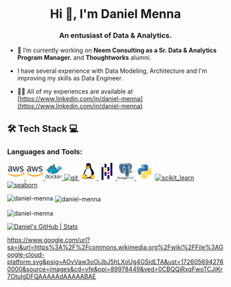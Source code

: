 <h1 align="center">Hi 👋, I'm Daniel Menna</h1>
<h3 align="center">An entusiast of Data & Analytics.</h3>

- 🔭 I’m currently working on **Neem Consulting as a Sr. Data & Analytics Program Manager.** and **Thoughtworks** alumni.

- I have several experience with Data Modeling, Architecture and I'm improving my skills as Data Engineer.

- 👨‍💻 All of my experiences are available at [https://www.linkedin.com/in/daniel-menna](https://www.linkedin.com/in/daniel-menna)

<h2>🛠️ Tech Stack 💻</h2>
<h3 align="left">Languages and Tools:</h3>
<p align="left"> <a href="https://aws.amazon.com" target="_blank" rel="noreferrer"> <img src="https://raw.githubusercontent.com/devicons/devicon/master/icons/amazonwebservices/amazonwebservices-original-wordmark.svg" alt="aws" width="40" height="40"/> </a><a href="https://cloud.google.com" target="_blank" rel="noreferrer"> <img src="https://raw.githubusercontent.com/devicons/devicon/master/icons/amazonwebservices/amazonwebservices-original-wordmark.svg" alt="gcp" width="40" height="40"/> </a>  <a href="https://www.docker.com/" target="_blank" rel="noreferrer"> <img src="https://raw.githubusercontent.com/devicons/devicon/master/icons/docker/docker-original-wordmark.svg" alt="docker" width="40" height="40"/> </a> <a href="https://git-scm.com/" target="_blank" rel="noreferrer"> <img src="https://www.vectorlogo.zone/logos/git-scm/git-scm-icon.svg" alt="git" width="40" height="40"/> </a><a href="https://www.linux.org/" target="_blank" rel="noreferrer"> <img src="https://raw.githubusercontent.com/devicons/devicon/master/icons/linux/linux-original.svg" alt="linux" width="40" height="40"/> </a> <a href="https://pandas.pydata.org/" target="_blank" rel="noreferrer"> <img src="https://raw.githubusercontent.com/devicons/devicon/2ae2a900d2f041da66e950e4d48052658d850630/icons/pandas/pandas-original.svg" alt="pandas" width="40" height="40"/> </a> <a href="https://www.postgresql.org" target="_blank" rel="noreferrer"> <img src="https://raw.githubusercontent.com/devicons/devicon/master/icons/postgresql/postgresql-original-wordmark.svg" alt="postgresql" width="40" height="40"/> </a> <a href="https://www.python.org" target="_blank" rel="noreferrer"> <img src="https://raw.githubusercontent.com/devicons/devicon/master/icons/python/python-original.svg" alt="python" width="40" height="40"/></a> <a href="https://scikit-learn.org/" target="_blank" rel="noreferrer"> <img src="https://upload.wikimedia.org/wikipedia/commons/0/05/Scikit_learn_logo_small.svg" alt="scikit_learn" width="40" height="40"/> </a> <a href="https://seaborn.pydata.org/" target="_blank" rel="noreferrer"> <img src="https://seaborn.pydata.org/_images/logo-mark-lightbg.svg" alt="seaborn" width="40" height="40"/> </a></p>


<p><img align="left" src="https://github-readme-stats.vercel.app/api/top-langs?username=daniel-menna&show_icons=true&locale=en&layout=compact" alt="daniel-menna" /></p>

<p>&nbsp;<img align="center" src="https://github-readme-stats.vercel.app/api?username=daniel-menna&show_icons=true&locale=en" alt="daniel-menna" /></p>

<p><img align="center" src="https://github-readme-streak-stats.herokuapp.com/?user=daniel-menna&" alt="daniel-menna" /></p>

[![Daniel's GitHub | Stats](https://stats.quira.sh/daniel-menna/github?theme=dark)](https://quira.sh?utm_source=widgets&utm_campaign=daniel-menna)

https://www.google.com/url?sa=i&url=https%3A%2F%2Fcommons.wikimedia.org%2Fwiki%2FFile%3AGoogle-cloud-platform.svg&psig=AOvVaw3oOiJbJ5hLXoUg4GSidLTA&ust=1726056942760000&source=images&cd=vfe&opi=89978449&ved=0CBQQjRxqFwoTCJiKr7OtuIgDFQAAAAAdAAAAABAE
